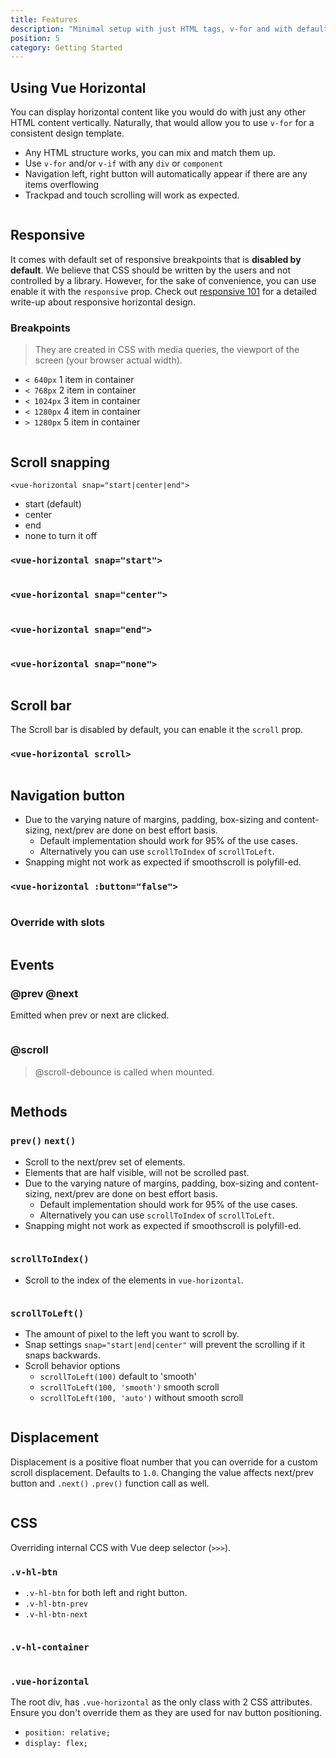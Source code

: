 ```yaml
---
title: Features
description: "Minimal setup with just HTML tags, v-for and with default responsive."
position: 5
category: Getting Started
---
```


## Using Vue Horizontal 

You can display horizontal content like you would do with just any other HTML content vertically.
Naturally, that would allow you to use `v-for` for a consistent design template.

* Any HTML structure works, you can mix and match them up.
* Use `v-for` and/or `v-if` with any `div` or `component`
* Navigation left, right button will automatically appear if there are any items overflowing
* Trackpad and touch scrolling will work as expected. 

```vue[Component.vue] import=features/features-using.vue
```

## Responsive

It comes with default set of responsive breakpoints that is **disabled by default**.
We believe that CSS should be written by the users and not controlled by a library.
However, for the sake of convenience, you can use enable it with the `responsive` prop.
Check out [responsive 101](/design/responsive) for a detailed write-up about responsive horizontal design.

### Breakpoints

> They are created in CSS with media queries, the viewport of the screen (your browser actual width).

* `< 640px` 1 item in container
* `< 768px` 2 item in container
* `< 1024px` 3 item in container
* `< 1280px` 4 item in container
* `> 1280px` 5 item in container

```vue[Responsive.vue] import=features/features-responsive.vue
```

## Scroll snapping

`<vue-horizontal snap="start|center|end">`

- start (default)
- center
- end
- none to turn it off

### `<vue-horizontal snap="start">`
```vue[ScrollSnappingStart.vue] import=features/features-scroll-snapping-start.vue
```

### `<vue-horizontal snap="center">`
```vue[ScrollSnappingCenter.vue] import=features/features-scroll-snapping-center.vue
```

### `<vue-horizontal snap="end">`
```vue[ScrollSnappingEnd.vue] import=features/features-scroll-snapping-end.vue
```

### `<vue-horizontal snap="none">`
```vue[ScrollSnappingNone.vue] import=features/features-scroll-snapping-none.vue
```

## Scroll bar

The Scroll bar is disabled by default, you can enable it the `scroll` prop.

### `<vue-horizontal scroll>`
```vue[Scrollbar.vue] import=features/features-scroll-bar.vue
```

## Navigation button

* Due to the varying nature of margins, padding, box-sizing and content-sizing, next/prev are done on best effort basis.
  * Default implementation should work for 95% of the use cases.
  * Alternatively you can use `scrollToIndex` of `scrollToLeft`.
* Snapping might not work as expected if smoothscroll is polyfill-ed.

### `<vue-horizontal :button="false">`
```vue[NavButtonDisable.vue] import=features/features-nav-button-disable.vue
```

### Override with slots

```vue[NavButtonSlot.vue] import=features/features-nav-button-slot.vue
```

## Events

### @prev @next

Emitted when prev or next are clicked. 

```vue[EventNavigation.vue] import=features/features-event-prev-next.vue
```

### @scroll

> @scroll-debounce is called when mounted.

```vue[EventScroll.vue] import=features/features-event-scroll.vue
```

## Methods

### `prev()` `next()`

* Scroll to the next/prev set of elements.
* Elements that are half visible, will not be scrolled past.
* Due to the varying nature of margins, padding, box-sizing and content-sizing, next/prev are done on best effort basis.
  * Default implementation should work for 95% of the use cases.
  * Alternatively you can use `scrollToIndex` of `scrollToLeft`.
* Snapping might not work as expected if smoothscroll is polyfill-ed.

```vue[MethodNavigation.vue] import=features/features-method-prev-next.vue
```

### `scrollToIndex()`

* Scroll to the index of the elements in `vue-horizontal`.

```vue[MethodScrollIndex.vue] import=features/features-method-scroll-index.vue
```

### `scrollToLeft()`

* The amount of pixel to the left you want to scroll by.
* Snap settings `snap="start|end|center"` will prevent the scrolling if it snaps backwards.
* Scroll behavior options
  * `scrollToLeft(100)` default to 'smooth' 
  * `scrollToLeft(100, 'smooth')` smooth scroll
  * `scrollToLeft(100, 'auto')` without smooth scroll

```vue[MethodScrollLeft.vue] import=features/features-method-scroll-left.vue
```

## Displacement

Displacement is a positive float number that you can override for a custom scroll displacement. Defaults to `1.0`.
Changing the value affects next/prev button and `.next()` `.prev()` function call as well.

```vue[ScrollDisplacement.vue] import=features/features-scroll-displacement.vue
```

## CSS
 
Overriding internal CCS with Vue deep selector (`>>>`).

### `.v-hl-btn`

* `.v-hl-btn` for both left and right button.
* `.v-hl-btn-prev`
* `.v-hl-btn-next`

```vue[CSSBtn.vue] import=features/features-css-btn.vue
```

### `.v-hl-container`

```vue[CSSContainer.vue] import=features/features-css-container.vue
```

### `.vue-horizontal`

The root div, has `.vue-horizontal` as the only class with 2 CSS attributes.
Ensure you don't override them as they are used for nav button positioning.

* `position: relative;`
* `display: flex;`
